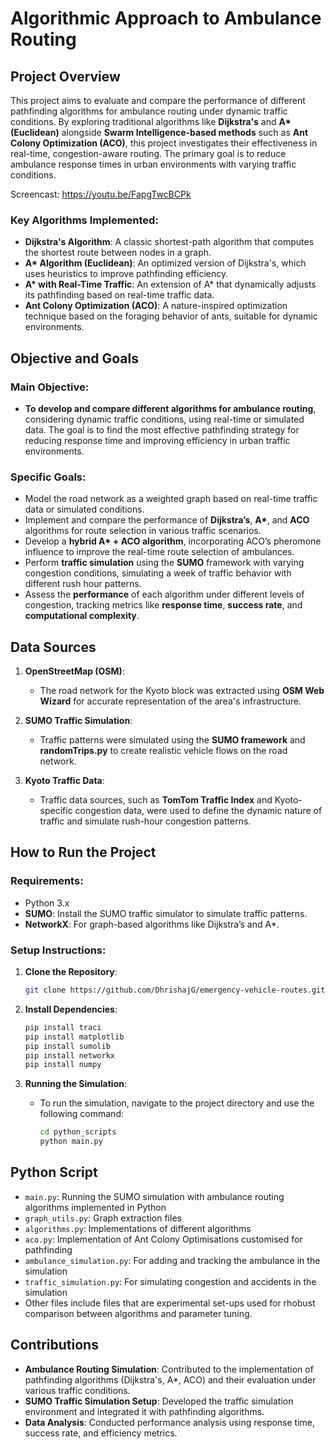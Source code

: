 # Algorithmic Approach to Ambulance Routing
## Project Overview

This project aims to evaluate and compare the performance of different pathfinding algorithms for ambulance routing under dynamic traffic conditions. By exploring traditional algorithms like **Dijkstra's** and **A\* (Euclidean)** alongside **Swarm Intelligence-based methods** such as **Ant Colony Optimization (ACO)**, this project investigates their effectiveness in real-time, congestion-aware routing. The primary goal is to reduce ambulance response times in urban environments with varying traffic conditions.

Screencast: https://youtu.be/FapgTwcBCPk

### **Key Algorithms Implemented:**
- **Dijkstra's Algorithm**: A classic shortest-path algorithm that computes the shortest route between nodes in a graph.
- **A\* Algorithm (Euclidean)**: An optimized version of Dijkstra's, which uses heuristics to improve pathfinding efficiency.
- **A\* with Real-Time Traffic**: An extension of A\* that dynamically adjusts its pathfinding based on real-time traffic data.
- **Ant Colony Optimization (ACO)**: A nature-inspired optimization technique based on the foraging behavior of ants, suitable for dynamic environments.

## **Objective and Goals**

### **Main Objective**:
- **To develop and compare different algorithms for ambulance routing**, considering dynamic traffic conditions, using real-time or simulated data. The goal is to find the most effective pathfinding strategy for reducing response time and improving efficiency in urban traffic environments.

### **Specific Goals**:
- Model the road network as a weighted graph based on real-time traffic data or simulated conditions.
- Implement and compare the performance of **Dijkstra’s**, **A\***, and **ACO** algorithms for route selection in various traffic scenarios.
- Develop a **hybrid A\* + ACO algorithm**, incorporating ACO’s pheromone influence to improve the real-time route selection of ambulances.
- Perform **traffic simulation** using the **SUMO** framework with varying congestion conditions, simulating a week of traffic behavior with different rush hour patterns.
- Assess the **performance** of each algorithm under different levels of congestion, tracking metrics like **response time**, **success rate**, and **computational complexity**.

## **Data Sources**

1. **OpenStreetMap (OSM)**:
   - The road network for the Kyoto block was extracted using **OSM Web Wizard** for accurate representation of the area's infrastructure.
  
2. **SUMO Traffic Simulation**:
   - Traffic patterns were simulated using the **SUMO framework** and **randomTrips.py** to create realistic vehicle flows on the road network.

3. **Kyoto Traffic Data**:
   - Traffic data sources, such as **TomTom Traffic Index** and Kyoto-specific congestion data, were used to define the dynamic nature of traffic and simulate rush-hour congestion patterns.


## **How to Run the Project**

### **Requirements**:
- Python 3.x
- **SUMO**: Install the SUMO traffic simulator to simulate traffic patterns.
- **NetworkX**: For graph-based algorithms like Dijkstra’s and A*.

### **Setup Instructions**:

1. **Clone the Repository**:
   ```bash
   git clone https://github.com/DhrishajG/emergency-vehicle-routes.git
   ```

2. **Install Dependencies**:
   ```bash
   pip install traci
   pip install matplotlib
   pip install sumolib
   pip install networkx
   pip install numpy
   ```

3. **Running the Simulation**:
   - To run the simulation, navigate to the project directory and use the following command:
     ```bash
     cd python_scripts
     python main.py
     ```

## **Python Script**
   - `main.py`: Running the SUMO simulation with ambulance routing algorithms implemented in Python
   - `graph_utils.py`: Graph extraction files
   - `algorithms.py`: Implementations of different algorithms
   - `aco.py`: Implementation of Ant Colony Optimisations customised for pathfinding
   - `ambulance_simulation.py`: For adding and tracking the ambulance in the simulation
   - `traffic_simulation.py`: For simulating congestion and accidents in the simulation
   - Other files include files that are experimental set-ups used for rhobust comparison between algorithms and parameter tuning.

## **Contributions**

- **Ambulance Routing Simulation**: Contributed to the implementation of pathfinding algorithms (Dijkstra's, A*, ACO) and their evaluation under various traffic conditions.
- **SUMO Traffic Simulation Setup**: Developed the traffic simulation environment and integrated it with pathfinding algorithms.
- **Data Analysis**: Conducted performance analysis using response time, success rate, and efficiency metrics.
